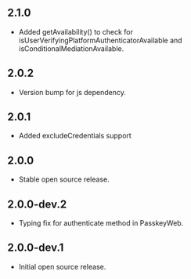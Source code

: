## 2.1.0
* Added getAvailability() to check for isUserVerifyingPlatformAuthenticatorAvailable and isConditionalMediationAvailable.

## 2.0.2
* Version bump for js dependency.

## 2.0.1 
* Added excludeCredentials support

## 2.0.0 
* Stable open source release.

## 2.0.0-dev.2
* Typing fix for authenticate method in PasskeyWeb.

## 2.0.0-dev.1

* Initial open source release.
